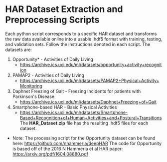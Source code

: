 # HAR Dataset Extraction and Preprocessing Scripts

Each python script corresponds to a specific HAR dataset and transforms the raw data available online into a usable .hdf5 format with training, testing, and validation sets. Follow the instructions denoted in each script.
The datasets are:
1. Opportunity* - Activities of Daily Living
    * https://archive.ics.uci.edu/ml/datasets/opportunity+activity+recognition
2. PAMAP2 - Activities of Daily Living
    * https://archive.ics.uci.edu/ml/datasets/PAMAP2+Physical+Activity+Monitoring
3. Daphnet Freezing of Gait - Freezing Incidents for patients with Parkinson's Disease
    * https://archive.ics.uci.edu/ml/datasets/Daphnet+Freezing+of+Gait
4. Smartphone-based HAR - Basic Physical Activities
    * https://archive.ics.uci.edu/ml/datasets/Smartphone-Based+Recognition+of+Human+Activities+and+Postural+Transitions
The **HAR_Dataset.zip** file has the resulting .hdf5 files for each dataset.

* Note: The processing script for the Opportunity dataset can be found here: https://github.com/nhammerla/deepHAR
The code for Opportunity is based off of the 2016 N Hammerla et al HAR paper: https://arxiv.org/pdf/1604.08880.pdf
